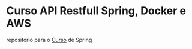 # Curso API Restfull Spring, Docker e AWS
repositorio para o [Curso](https://www.udemy.com/course/restful-apis-do-0-a-nuvem-com-springboot-e-docker)
 de Spring 
